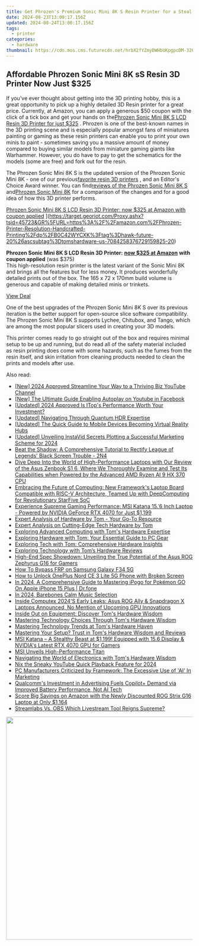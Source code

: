 ```yaml
---
title: Get Phrozen's Premium Sonic Mini 8K S Resin Printer for a Steal at $325!
date: 2024-08-23T13:00:17.156Z
updated: 2024-08-24T13:00:17.156Z
tags:
  - printer
categories:
  - hardware
thumbnail: https://cdn.mos.cms.futurecdn.net/hrbX2fYZmyDWHbUKpgpcDM-320-80.jpg
---
```


## Affordable Phrozen Sonic Mini 8K sS Resin 3D Printer Now Just $325

If you've ever thought about getting into the 3D printing hobby, this is a great opportunity to pick up a highly detailed 3D Resin printer for a great price. Currently, at Amazon, you can apply a generous $50 coupon with the click of a tick box and get your hands on the[Phrozen Sonic Mini 8K S LCD Resin 3D Printer for just $325](<https://shop-links.co/link/?exclusive=1&publisher_slug=itechdaily19598&url=https%3A%2F%2Ftarget.georiot.com%2FProxy.ashx%3Ftsid%3D45723%26GR%255FURL%3Dhttps%253A%252F%252Famazon.com%252FPhrozen-Printer-Resolution-Handcrafted-Printing%252Fdp%252FB0C42WYCXK%253Ftag%253Dhawk-future-20%2526ascsubtag%253Dtomshardware-us-3194357246072729055-20>) . Phrozen is one of the best-known names in the 3D printing scene and is especially popular amongst fans of miniatures painting or gaming as these resin printers can enable you to print your own minis to paint - sometimes saving you a massive amount of money compared to buying similar models from miniature gaming giants like Warhammer. However, you do have to pay to get the schematics for the models (some are free) and fork out for the resin.

 The Phrozen Sonic Mini 8K S is the updated version of the Phrozen Sonic Mini 8K - one of our previous[favorite resin 3D printers](https://www.tomshardware.com/best-picks/best-resin-3d-printers) , and an Editor's Choice Award winner. You can find[reviews of the Phrozen Sonic Mini 8K S](https://www.tomshardware.com/reviews/phrozen-sonic-mini-8k-s) and[Phrozen Sonic Mini 8K](https://www.tomshardware.com/reviews/phrozen-sonic-mini-8k) for a comparison of the changes and for a good idea of how this 3D printer performs.

[Phrozen Sonic Mini 8K S LCD Resin 3D Printer:&nbsp;now $325 at Amazon with coupon applied](https://cdn.mos.cms.futurecdn.net/HbLvoebVwzstqNrgGcgmX3-200-100.png "Phrozen Sonic Mini 8K S LCD Resin 3D Printer:&nbsp;now $325 at Amazon with coupon applied") ](https://target.georiot.com/Proxy.ashx?tsid=45723&GR%5FURL=https%3A%2F%2Famazon.com%2FPhrozen-Printer-Resolution-Handcrafted-Printing%2Fdp%2FB0C42WYCXK%3Ftag%3Dhawk-future-20%26ascsubtag%3Dtomshardware-us-7084258376729159825-20)

**Phrozen Sonic Mini 8K S LCD Resin 3D Printer:** [**now $325 at Amazon**](https://target.georiot.com/Proxy.ashx?tsid=45723&GR%5FURL=https%3A%2F%2Famazon.com%2FPhrozen-Printer-Resolution-Handcrafted-Printing%2Fdp%2FB0C42WYCXK%3Ftag%3Dhawk-future-20%26ascsubtag%3Dtomshardware-us-1340441769715358797-20) **with coupon applied** (was $375)  
 This high-resolution resin printer is the latest variant of the Sonic Mini 8K and brings all the features but for less money. It produces wonderfully detailed prints out of the box. The 165 x 72 x 170mm build volume is generous and capable of making detailed minis or trinkets.

[View Deal](https://target.georiot.com/Proxy.ashx?tsid=45723&GR%5FURL=https%3A%2F%2Famazon.com%2FPhrozen-Printer-Resolution-Handcrafted-Printing%2Fdp%2FB0C42WYCXK%3Ftag%3Dhawk-future-20%26ascsubtag%3Dtomshardware-us-7084258376729159825-20)

 One of the best upgrades of the Phrozen Sonic Mini 8K S over its previous iteration is the better support for open-source slice software compatibility. The Phrozen Sonic Mini 8K S supports Lychee, Chitubox, and Tango, which are among the most popular slicers used in creating your 3D models.

 This printer comes ready to go straight out of the box and requires minimal setup to be up and running, but do read all of the safety material included as resin printing does come with some hazards, such as the fumes from the resin itself, and skin irritation from cleaning products needed to clean the prints and models after use.

<ins class="adsbygoogle"
     style="display:block"
     data-ad-format="autorelaxed"
     data-ad-client="ca-pub-7571918770474297"
     data-ad-slot="1223367746"></ins>



<ins class="adsbygoogle"
     style="display:block"
     data-ad-client="ca-pub-7571918770474297"
     data-ad-slot="8358498916"
     data-ad-format="auto"
     data-full-width-responsive="true"></ins>

<span class="atpl-alsoreadstyle">Also read:</span>
<div><ul>
<li><a href="https://youtube-zero.techidaily.com/024-approved-streamline-your-way-to-a-thriving-biz-youtube-channel/"><u>[New] 2024 Approved  Streamline Your Way to a Thriving Biz YouTube Channel</u></a></li>
<li><a href="https://facebook-videos.techidaily.com/new-the-ultimate-guide-enabling-autoplay-on-youtube-in-facebook/"><u>[New] The Ultimate Guide  Enabling Autoplay on Youtube in Facebook</u></a></li>
<li><a href="https://screen-recording.techidaily.com/updated-2024-approved-is-itops-performance-worth-your-investment/"><u>[Updated] 2024 Approved  Is ITop's Performance Worth Your Investment?</u></a></li>
<li><a href="https://extra-support.techidaily.com/updated-navigating-through-quantum-hdr-expertise/"><u>[Updated] Navigating Through Quantum HDR Expertise</u></a></li>
<li><a href="https://some-approaches.techidaily.com/updated-the-quick-guide-to-mobile-devices-becoming-virtual-reality-hubs/"><u>[Updated] The Quick Guide to Mobile Devices Becoming Virtual Reality Hubs</u></a></li>
<li><a href="https://instagram-video-recordings.techidaily.com/updated-unveiling-instavid-secrets-plotting-a-successful-marketing-scheme-for-2024/"><u>[Updated] Unveiling InstaVid Secrets  Plotting a Successful Marketing Scheme for 2024</u></a></li>
<li><a href="https://win-answers.techidaily.com/beat-the-shadow-a-comprehensive-tutorial-to-rectify-league-of-legends-black-screen-trouble-2n4/"><u>Beat the Shadow: A Comprehensive Tutorial to Rectify League of Legends' Black Screen Trouble - 2N4</u></a></li>
<li><a href="https://hardware-tips.techidaily.com/dive-deep-into-the-world-of-high-performance-laptops-with-our-review-of-the-asus-zenbook-s1-6-where-we-thoroughly-examine-and-test-its-capabilities-when-pow29/"><u>Dive Deep Into the World of High-Performance Laptops with Our Review of the Asus Zenbook S1 6, Where We Thoroughly Examine and Test Its Capabilities when Powered by the Advanced AMD Ryzen AI 9 HX 370 CPU</u></a></li>
<li><a href="https://hardware-tips.techidaily.com/embracing-the-future-of-computing-new-frameworks-laptop-board-compatible-with-risc-v-architecture-teamed-up-with-deepcomputing-for-revolutionary-starfive-so7/"><u>Embracing the Future of Computing: New Framework's Laptop Board Compatible with RISC-V Architecture, Teamed Up with DeepComputing for Revolutionary StarFive SoC</u></a></li>
<li><a href="https://hardware-tips.techidaily.com/experience-supreme-gaming-performance-msi-katana-156-inch-laptop-powered-by-nvidia-geforce-rtx-4070-for-just-1199/"><u>Experience Supreme Gaming Performance: MSI Katana 15.ˈ6 Inch Laptop - Powered by NVIDIA GeForce RTX 4070 for Just $1,199</u></a></li>
<li><a href="https://hardware-tips.techidaily.com/expert-analysis-of-hardware-by-tom-your-go-to-resource/"><u>Expert Analysis of Hardware by Tom - Your Go-To Resource</u></a></li>
<li><a href="https://hardware-tips.techidaily.com/expert-analysis-on-cutting-edge-tech-hardware-by-tom/"><u>Expert Analysis on Cutting-Edge Tech Hardware by Tom</u></a></li>
<li><a href="https://hardware-tips.techidaily.com/exploring-advanced-computing-with-toms-hardware-expertise/"><u>Exploring Advanced Computing with Tom's Hardware Expertise</u></a></li>
<li><a href="https://hardware-tips.techidaily.com/exploring-hardware-with-tom-your-essential-guide-to-pc-gear/"><u>Exploring Hardware with Tom: Your Essential Guide to PC Gear</u></a></li>
<li><a href="https://hardware-tips.techidaily.com/exploring-tech-with-tom-comprehensive-hardware-insights/"><u>Exploring Tech with Tom: Comprehensive Hardware Insights</u></a></li>
<li><a href="https://hardware-tips.techidaily.com/exploring-technology-with-toms-hardware-reviews/"><u>Exploring Technology with Tom’s Hardware Reviews</u></a></li>
<li><a href="https://hardware-tips.techidaily.com/high-end-spec-showdown-unveiling-the-true-potential-of-the-asus-rog-zephyrus-g16-for-gamers/"><u>High-End Spec Showdown: Unveiling the True Potential of the Asus ROG Zephyrus G16 for Gamers</u></a></li>
<li><a href="https://phone-solutions.techidaily.com/how-to-bypass-frp-on-samsung-galaxy-f34-5g-by-drfone-android-unlock-remove-google-frp/"><u>How To Bypass FRP on Samsung Galaxy F34 5G</u></a></li>
<li><a href="https://easy-unlock-android.techidaily.com/how-to-unlock-oneplus-nord-ce-3-lite-5g-phone-with-broken-screen-by-drfone-android/"><u>How to Unlock OnePlus Nord CE 3 Lite 5G Phone with Broken Screen</u></a></li>
<li><a href="https://ios-pokemon-go.techidaily.com/in-2024-a-comprehensive-guide-to-mastering-ipogo-for-pokemon-go-on-apple-iphone-15-plus-drfone-by-drfone-virtual-ios/"><u>In 2024, A Comprehensive Guide to Mastering iPogo for Pokémon GO On Apple iPhone 15 Plus | Dr.fone</u></a></li>
<li><a href="https://extra-lessons.techidaily.com/in-2024-barebones-calm-music-selection/"><u>In 2024, Barebones Calm Music Selection</u></a></li>
<li><a href="https://hardware-tips.techidaily.com/inside-computex-2024s-early-leaks-asus-rog-ally-and-snapdragon-x-laptops-announced-no-mention-of-upcoming-gpu-innovations/"><u>Inside Computex 2024'S Early Leaks: Asus ROG Ally & Snapdragon X Laptops Announced, No Mention of Upcoming GPU Innovations</u></a></li>
<li><a href="https://hardware-tips.techidaily.com/inside-out-on-equipment-discover-toms-hardware-wisdom/"><u>Inside Out on Equipment: Discover Tom's Hardware Wisdom</u></a></li>
<li><a href="https://hardware-tips.techidaily.com/mastering-technology-choices-through-toms-hardware-wisdom/"><u>Mastering Technology Choices Through Tom's Hardware Wisdom</u></a></li>
<li><a href="https://hardware-tips.techidaily.com/mastering-technology-trends-at-toms-hardware-haven/"><u>Mastering Technology Trends at Tom's Hardware Haven</u></a></li>
<li><a href="https://hardware-tips.techidaily.com/mastering-your-setup-trust-in-toms-hardware-wisdom-and-reviews/"><u>Mastering Your Setup? Trust in Tom's Hardware Wisdom and Reviews</u></a></li>
<li><a href="https://hardware-tips.techidaily.com/msi-katana-a-stealthy-beast-at-1199-equipped-with-156-display-and-nvidias-latest-rtx-4070-gpu-for-gamers/"><u>MSI Katana – A Stealthy Beast at $1,199! Equipped with 15.6 Display & NVIDIA's Latest RTX 4070 GPU for Gamers</u></a></li>
<li><a href="https://hardware-tips.techidaily.com/msi-unveils-high-performance-titan/"><u>MSI Unveils High-Performance Titan</u></a></li>
<li><a href="https://hardware-tips.techidaily.com/navigating-the-world-of-electronics-with-toms-hardware-wisdom/"><u>Navigating the World of Electronics with Tom's Hardware Wisdom</u></a></li>
<li><a href="https://extra-skills.techidaily.com/nix-the-sneaky-youtube-quick-playback-feature-for-2024/"><u>Nix the Sneaky YouTube Quick Playback Feature for 2024</u></a></li>
<li><a href="https://hardware-tips.techidaily.com/pc-manufacturers-criticized-by-framework-the-excessive-use-of-ai-in-marketing/"><u>PC Manufacturers Criticized by Framework: The Excessive Use of 'AI' In Marketing</u></a></li>
<li><a href="https://hardware-tips.techidaily.com/qualcomms-investment-in-advertising-fuels-copilotplus-demand-via-improved-battery-performance-not-ai-tech/"><u>Qualcomm's Investment in Advertising Fuels Copilot+ Demand via Improved Battery Performance, Not AI Tech</u></a></li>
<li><a href="https://hardware-tips.techidaily.com/score-big-savings-on-amazon-with-the-newly-discounted-rog-strix-g16-laptop-at-only-1164/"><u>Score Big Savings on Amazon with the Newly Discounted ROG Strix G16 Laptop at Only $1,164</u></a></li>
<li><a href="https://screen-activity-recording.techidaily.com/streamlabs-vs-obs-which-livestream-tool-reigns-supreme/"><u>Streamlabs Vs. OBS  Which Livestream Tool Reigns Supreme?</u></a></li>
</ul></div>

<!-- affiliate ads begin -->
<a href="https://appsumo.8odi.net/c/5597632/2068425/7443" target="_top" id="2068425"><img src="//a.impactradius-go.com/display-ad/7443-2068425" border="0" alt="" width="1200" height="600"/></a><img height="0" width="0" src="https://appsumo.8odi.net/i/5597632/2068425/7443" style="position:absolute;visibility:hidden;" border="0" />
<!-- affiliate ads end -->